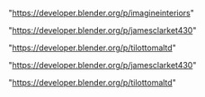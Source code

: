"https://developer.blender.org/p/imagineinteriors"

"https://developer.blender.org/p/jamesclarket430"

"https://developer.blender.org/p/tilottomaltd"

 
"https://developer.blender.org/p/jamesclarket430"


"https://developer.blender.org/p/tilottomaltd"


 
